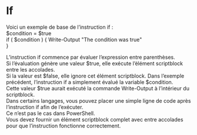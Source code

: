# If

Voici un exemple de base de l’instruction if :  
$condition = $true  
  if ( $condition ) 
  { 
      Write-Output "The condition was true"   
  } 
 
L’instruction if commence par évaluer l’expression entre parenthèses.  
Si l’évaluation génère une valeur $true, elle exécute l’élément scriptblock entre les accolades.  
Si la valeur est $false, elle ignore cet élément scriptblock.
Dans l’exemple précédent, l’instruction if a simplement évalué la variable $condition.  
Cette valeur $true aurait exécuté la commande Write-Output à l’intérieur du scriptblock.  
Dans certains langages, vous pouvez placer une simple ligne de code après l’instruction if afin de l’exécuter.  
Ce n’est pas le cas dans PowerShell.  
Vous devez fournir un élément scriptblock complet avec entre accolades pour que l’instruction fonctionne correctement.
 
